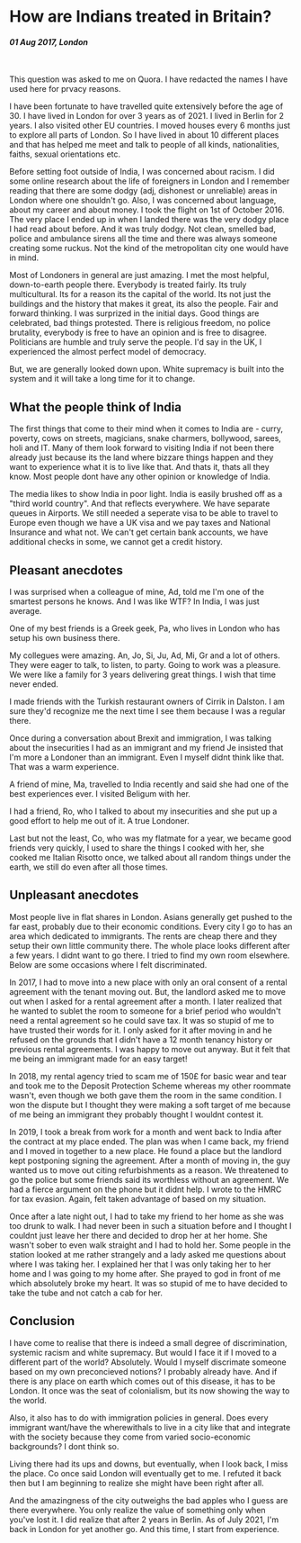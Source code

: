 # How are Indians treated in Britain?

#### *01 Aug 2017, London*

&nbsp;

This question was asked to me on Quora. I have redacted the names I have used here for prvacy reasons.

I have been fortunate to have travelled quite extensively before the age of 30. I have lived in London for over 3 years as of 2021. I lived in Berlin for 2 years. I also visited other EU countries. I moved houses every 6 months just to explore all parts of London. So I have lived in about 10 different places and that has helped me meet and talk to people of all kinds, nationalities, faiths, sexual orientations etc.

Before setting foot outside of India, I was concerned about racism. I did some online research about the life of foreigners in London and I remember reading that there are some dodgy (adj, dishonest or unreliable) areas in London where one shouldn't go. Also, I was concerned about language, about my career and about money. I took the flight on 1st of October 2016. The very place I ended up in when I landed there was the very dodgy place I had read about before. And it was truly dodgy. Not clean, smelled bad, police and ambulance sirens all the time and there was always someone creating some ruckus. Not the kind of the metropolitan city one would have in mind.

Most of Londoners in general are just amazing. I met the most helpful, down-to-earth people there. Everybody is treated fairly. Its truly multicultural. Its for a reason its the capital of the world. Its not just the buildings and the history that makes it great, its also the people. Fair and forward thinking. I was surprized in the initial days. Good things are celebrated, bad things protested. There is religious freedom, no police brutality, everybody is free to have an opinion and is free to disagree. Politicians are humble and truly serve the people. I'd say in the UK, I experienced the almost perfect model of democracy.

But, we are generally looked down upon. White supremacy is built into the system and it will take a long time for it to change.

## What the people think of India

The first things that come to their mind when it comes to India are - curry, poverty, cows on streets, magicians, snake charmers, bollywood, sarees, holi and IT. Many of them look forward to visiting India if not been there already just because its the land where bizzare things happen and they want to experience what it is to live like that. And thats it, thats all they know. Most people dont have any other opinion or knowledge of India.

The media likes to show India in poor light. India is easily brushed off as a "third world country". And that reflects everywhere. We have separate queues in Airports. We still needed a seperate visa to be able to travel to Europe even though we have a UK visa and we pay taxes and National Insurance and what not. We can't get certain bank accounts, we have additional checks in some, we cannot get a credit history.

## Pleasant anecdotes

I was surprised when a colleague of mine, Ad, told me I'm one of the smartest persons he knows. And I was like WTF? In India, I was just average.

One of my best friends is a Greek geek, Pa, who lives in London who has setup his own business there.

My collegues were amazing. An, Jo, Si, Ju, Ad, Mi, Gr and a lot of others. They were eager to talk, to listen, to party. Going to work was a pleasure. We were like a family for 3 years delivering great things. I wish that time never ended.

I made friends with the Turkish restaurant owners of Cirrik in Dalston. I am sure they'd recognize me the next time I see them because I was a regular there.

Once during a conversation about Brexit and immigration, I was talking about the insecurities I had as an immigrant and my friend Je insisted that I'm more a Londoner than an immigrant. Even I myself didnt think like that. That was a warm experience.

A friend of mine, Ma, travelled to India recently and said she had one of the best experiences ever. I visited Beligum with her.

I had a friend, Ro, who I talked to about my insecurities and she put up a good effort to help me out of it. A true Londoner.

Last but not the least, Co, who was my flatmate for a year, we became good friends very quickly, I used to share the things I cooked with her, she cooked me Italian Risotto once, we talked about all random things under the earth, we still do even after all those times.

## Unpleasant anecdotes

Most people live in flat shares in London. Asians generally get pushed to the far east, probably due to their economic conditions. Every city I go to has an area which dedicated to immigrants. The rents are cheap there and they setup their own little community there. The whole place looks different after a few years. I didnt want to go there. I tried to find my own room elsewhere. Below are some occasions where I felt discriminated.

In 2017, I had to move into a new place with only an oral consent of a rental agreement with the tenant moving out. But, the landlord asked me to move out when I asked for a rental agreement after a month. I later realized that he wanted to sublet the room to someone for a brief period who wouldn't need a rental agreement so he could save tax. It was so stupid of me to have trusted their words for it. I only asked for it after moving in and he refused on the grounds that I didn't have a 12 month tenancy history or previous rental agreements. I was happy to move out anyway. But it felt that me being an immigrant made for an easy target!

In 2018, my rental agency tried to scam me of 150£ for basic wear and tear and took me to the Deposit Protection Scheme whereas my other roommate wasn't, even though we both gave them the room in the same condition. I won the dispute but I thought they were making a soft target of me because of me being an immigrant they probably thought I wouldnt contest it.

In 2019, I took a break from work for a month and went back to India after the contract at my place ended. The plan was when I came back, my friend and I moved in together to a new place. He found a place but the landlord kept postponing signing the agreement. After a month of moving in, the guy wanted us to move out citing refurbishments as a reason. We threatened to go the police but some friends said its worthless without an agreement. We had a fierce argument on the phone but it didnt help. I wrote to the HMRC for tax evasion. Again, felt taken advantage of based on my situation.

Once after a late night out, I had to take my friend to her home as she was too drunk to walk. I had never been in such a situation before and I thought I couldnt just leave her there and decided to drop her at her home. She wasn't sober to even walk straight and I had to hold her. Some people in the station looked at me rather strangely and a lady asked me questions about where I was taking her. I explained her that I was only taking her to her home and I was going to my home after. She prayed to god in front of me which absolutely broke my heart. It was so stupid of me to have decided to take the tube and not catch a cab for her.

## Conclusion

I have come to realise that there is indeed a small degree of discrimination, systemic racism and white supremacy. But would I face it if I moved to a different part of the world? Absolutely. Would I myself discrimate someone based on my own preconcieved notions? I probably already have. And if there is any place on earth which comes out of this disease, it has to be London. It once was the seat of colonialism, but its now showing the way to the world.

Also, it also has to do with immigration policies in general. Does every immigrant want/have the wherewithals to live in a city like that and integrate with the society because they come from varied socio-economic backgrounds? I dont think so.

Living there had its ups and downs, but eventually, when I look back, I miss the place. Co once said London will eventually get to me. I refuted it back then but I am beginning to realize she might have been right after all.

And the amazingness of the city outweighs the bad apples who I guess are there everywhere. You only realize the value of something only when you've lost it. I did realize that after 2 years in Berlin. As of July 2021, I'm back in London for yet another go. And this time, I start from experience.

